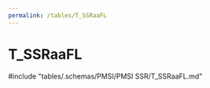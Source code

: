 ```yaml
---
permalink: /tables/T_SSRaaFL
---
```

# T_SSRaaFL
<!-- SPDX-License-Identifier: MPL-2.0 -->

<!-- ATTENTION : Ne pas supprimer ou modifier la ligne ci-dessous -->
#include "tables/.schemas/PMSI/PMSI SSR/T_SSRaaFL.md"
<!-- ATTENTION : Ne pas supprimer ou modifier la ligne ci-dessus -->

